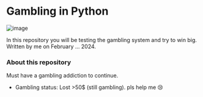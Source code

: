 # Gambling in Python

![image](https://github.com/CookWang1906/gambling_python/assets/148769157/45722305-8f92-47c7-9a6a-31bb21e03b39)

In this repository you will be testing the gambling system and try to win big. Written by me on February ... 2024.

### About this repository

Must have a gambling addiction to continue.
- Gambling status: Lost >50$ (still gambling). pls help me 😢

